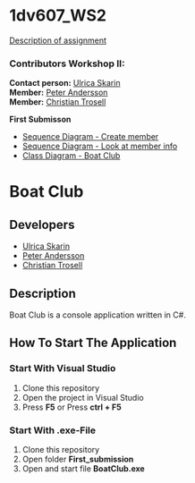 # 1dv607_WS2

[Description of assignment](https://coursepress.lnu.se/kurs/objektorienterad-analys-och-design-med-uml/workshops-2/workshop-2-design/)

### Contributors Workshop II:
**Contact person:** [Ulrica Skarin](https://github.com/ulricaskarin)  
**Member:** [Peter Andersson](https://github.com/sehnpaa)  
**Member:** [Christian Trosell](https://github.com/krockgardin)  

**First Submisson**
* [Sequence Diagram - Create member](https://www.websequencediagrams.com/cgi-bin/cdraw?lz=dGl0bGUgQ3JlYXRlIG1lbWJlcgoKUHJvZ3JhbS0-SW5wdXRMaXN0ZW5lcjogVGFrZQAOBQoKbG9vcAogICAgABYNLT5Db25zb2xlOiBXcml0ZUxpbmUACR1SZWFkABwJADUHLQBoEABUFEFjdGlvbjogQ2FsbAplbmQKCgAMBi0-TQCBQAVBZGRlcjogUmVjaWV2ZUZyb21Nb2RlbCAAERdTZW5kVG8AHgUKCgA3CwBHCFJlZ2lzdHJ5OiBTYXZlAF0GACEIABQIABAcTGlzdAAeElhNTAAVEFRvWE1MRmlsZQB4D0NMSTogRGlzcGxheQpDTEkAglUVABkaAIErBwAhGA&s=patent)
* [Sequence Diagram - Look at member info](https://www.websequencediagrams.com/cgi-bin/cdraw?lz=dGl0bGUgTG9vayBhdCBtZW1iZXIgaW5mbwoKUHJvZ3JhbS0-SW5wdXRMaXN0ZW5lcjogVGFrZQAOBQoKbG9vcAogICAgABYNLT5Db25zb2xlOiBXcml0ZUxpbmUACR1SZWFkABwJADUHLQBoEABUFEFjdGlvbjogQ2FsbAplbmQKCgAMBi0-TQCBRQUAgTAFcjogUmVjaWV2ZUZyb21Nb2RlbCAAERhTZW5kVG8AHwUKCgA4DABKCFJlZ2lzdHJ5OiBHZXQAXwZCeUlkACUIABcIABQbTGlzdAAdElhNTAAVD0Zyb21YTUxGaWxlClhNTC0AcREAYxAAgWYPAIEwEENMSTogRGlzcGxheQpDTEkAgxEVABkbAIJMBgAhGQ&s=patent)
* [Class Diagram - Boat Club](#)


# Boat Club
## Developers
- [Ulrica Skarin][us]
- [Peter Andersson][pa]
- [Christian Trosell][ct]

[us]: https://github.com/
[pa]: https://github.com/
[ct]: https://github.com/

## Description
Boat Club is a console application written in C#. 

## How To Start The Application 

### Start With Visual Studio
1. Clone this repository
2. Open the project in Visual Studio
3. Press **F5** or Press **ctrl + F5**

### Start With .exe-File
1. Clone this repository
2. Open folder **First_submission**
3. Open and start file **BoatClub.exe**

